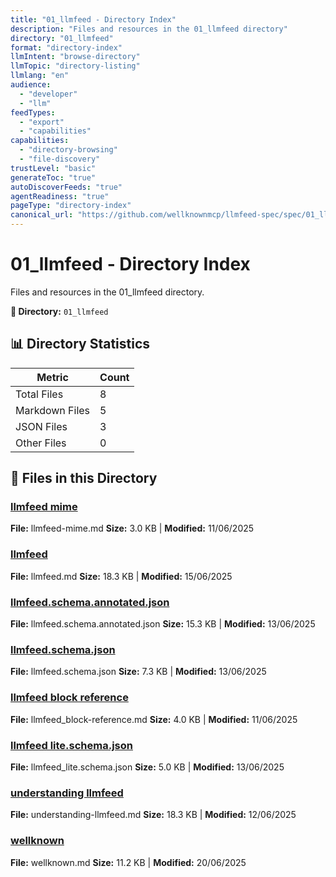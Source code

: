 ```yaml
---
title: "01_llmfeed - Directory Index"
description: "Files and resources in the 01_llmfeed directory"
directory: "01_llmfeed"
format: "directory-index"
llmIntent: "browse-directory"
llmTopic: "directory-listing"
llmlang: "en"
audience:
  - "developer"
  - "llm"
feedTypes:
  - "export"
  - "capabilities"
capabilities:
  - "directory-browsing"
  - "file-discovery"
trustLevel: "basic"
generateToc: "true"
autoDiscoverFeeds: "true"
agentReadiness: "true"
pageType: "directory-index"
canonical_url: "https://github.com/wellknownmcp/llmfeed-spec/spec/01_llmfeed/"
---
```


# 01_llmfeed - Directory Index

Files and resources in the 01_llmfeed directory.

**📍 Directory:** `01_llmfeed`

## 📊 Directory Statistics

| Metric | Count |
|--------|-------|
| Total Files | 8 |
| Markdown Files | 5 |
| JSON Files | 3 |
| Other Files | 0 |

## 📁 Files in this Directory

### [llmfeed mime](llmfeed-mime)
**File:** llmfeed-mime.md
**Size:** 3.0 KB | **Modified:** 11/06/2025

### [llmfeed](llmfeed)
**File:** llmfeed.md
**Size:** 18.3 KB | **Modified:** 15/06/2025

### [llmfeed.schema.annotated.json](llmfeed.schema.annotated.json)
**File:** llmfeed.schema.annotated.json
**Size:** 15.3 KB | **Modified:** 13/06/2025

### [llmfeed.schema.json](llmfeed.schema.json)
**File:** llmfeed.schema.json
**Size:** 7.3 KB | **Modified:** 13/06/2025

### [llmfeed block reference](llmfeed_block-reference)
**File:** llmfeed_block-reference.md
**Size:** 4.0 KB | **Modified:** 11/06/2025

### [llmfeed lite.schema.json](llmfeed_lite.schema.json)
**File:** llmfeed_lite.schema.json
**Size:** 5.0 KB | **Modified:** 13/06/2025

### [understanding llmfeed](understanding-llmfeed)
**File:** understanding-llmfeed.md
**Size:** 18.3 KB | **Modified:** 12/06/2025

### [wellknown](wellknown)
**File:** wellknown.md
**Size:** 11.2 KB | **Modified:** 20/06/2025

